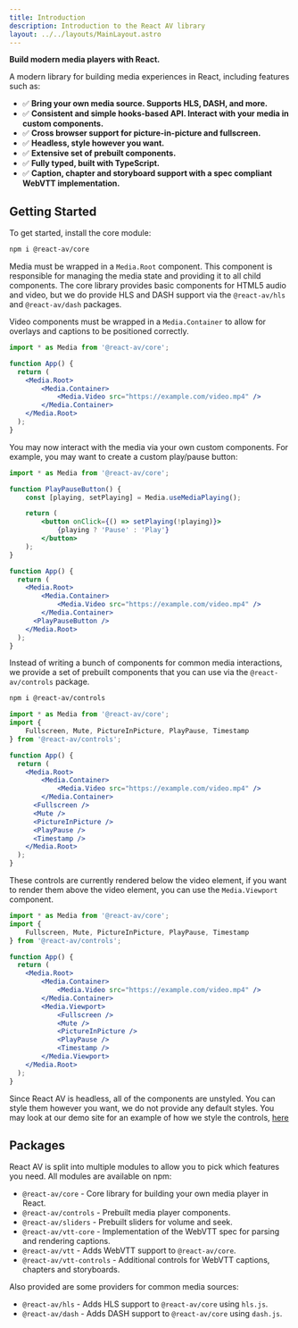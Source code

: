 ```yaml
---
title: Introduction
description: Introduction to the React AV library
layout: ../../layouts/MainLayout.astro
---
```


**Build modern media players with React.**

A modern library for building media experiences in React, including features such as:

- ✅ **Bring your own media source. Supports HLS, DASH, and more.**
- ✅ **Consistent and simple hooks-based API. Interact with your media in custom components.**
- ✅ **Cross browser support for picture-in-picture and fullscreen.**
- ✅ **Headless, style however you want.**
- ✅ **Extensive set of prebuilt components.**
- ✅ **Fully typed, built with TypeScript.**
- ✅ **Caption, chapter and storyboard support with a spec compliant WebVTT implementation.**

## Getting Started

To get started, install the core module:

```bash
npm i @react-av/core
```

Media must be wrapped in a `Media.Root` component. This component is responsible for managing the media state and providing it to all child components. The core library provides basic components for HTML5 audio and video, but we do provide HLS and DASH support via the `@react-av/hls` and `@react-av/dash` packages.

Video components must be wrapped in a `Media.Container` to allow for overlays and captions to be positioned correctly.

```jsx
import * as Media from '@react-av/core';

function App() {
  return (
    <Media.Root>
        <Media.Container>
            <Media.Video src="https://example.com/video.mp4" />
        </Media.Container>
    </Media.Root>
  );
}
```

You may now interact with the media via your own custom components. For example, you may want to create a custom play/pause button:

```jsx
import * as Media from '@react-av/core';

function PlayPauseButton() {
    const [playing, setPlaying] = Media.useMediaPlaying();

    return (
        <button onClick={() => setPlaying(!playing)}>
            {playing ? 'Pause' : 'Play'}
        </button>
    );
}

function App() {
  return (
    <Media.Root>
        <Media.Container>
            <Media.Video src="https://example.com/video.mp4" />
        </Media.Container>
      <PlayPauseButton />
    </Media.Root>
  );
}
```

Instead of writing a bunch of components for common media interactions, we provide a set of prebuilt components that you can use via the `@react-av/controls` package.

```bash
npm i @react-av/controls
```

```jsx
import * as Media from '@react-av/core';
import { 
    Fullscreen, Mute, PictureInPicture, PlayPause, Timestamp 
} from '@react-av/controls';

function App() {
  return (
    <Media.Root>
        <Media.Container>
            <Media.Video src="https://example.com/video.mp4" />
        </Media.Container>
      <Fullscreen />
      <Mute />
      <PictureInPicture />
      <PlayPause />
      <Timestamp />
    </Media.Root>
  );
}
```

These controls are currently rendered below the video element, if you want to render them above the video element, you can use the `Media.Viewport` component.

```jsx
import * as Media from '@react-av/core';
import { 
    Fullscreen, Mute, PictureInPicture, PlayPause, Timestamp 
} from '@react-av/controls';

function App() {
  return (
    <Media.Root>
        <Media.Container>
            <Media.Video src="https://example.com/video.mp4" />
        </Media.Container>
        <Media.Viewport>
            <Fullscreen />
            <Mute />
            <PictureInPicture />
            <PlayPause />
            <Timestamp />
        </Media.Viewport>
    </Media.Root>
  );
}
```

Since React AV is headless, all of the components are unstyled. You can style them however you want, we do not provide any default styles. You may look at our demo site for an example of how we style the controls, [here](https://github.com/Wykerd/react-av/blob/master/apps/docs/src/components/VideoExample.tsx)

## Packages

React AV is split into multiple modules to allow you to pick which features you need. All modules are available on npm:
- `@react-av/core` - Core library for building your own media player in React.
- `@react-av/controls` - Prebuilt media player components.
- `@react-av/sliders` - Prebuilt sliders for volume and seek.
- `@react-av/vtt-core` - Implementation of the WebVTT spec for parsing and rendering captions.
- `@react-av/vtt` - Adds WebVTT support to `@react-av/core`.
- `@react-av/vtt-controls` - Additional controls for WebVTT captions, chapters and storyboards.

Also provided are some providers for common media sources:
- `@react-av/hls` - Adds HLS support to `@react-av/core` using `hls.js`.
- `@react-av/dash` - Adds DASH support to `@react-av/core` using `dash.js`.


